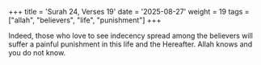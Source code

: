 +++
title = 'Surah 24, Verses 19'
date = '2025-08-27'
weight = 19
tags = ["allah", "believers", "life", "punishment"]
+++

Indeed, those who love to see indecency spread among the believers will suffer a painful punishment in this life and the Hereafter. Allah knows and you do not know.